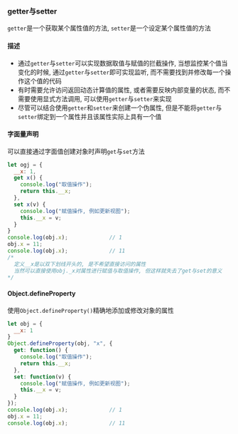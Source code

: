 ### getter与setter
```getter```是一个获取某个属性值的方法, ```setter```是一个设定某个属性值的方法

#### 描述
  - 通过```getter```与```setter```可以实现数据取值与赋值的拦截操作, 当想监控某个值当变化的时候, 通过```getter```与```setter```即可实现监听, 而不需要找到并修改每一个操作这个值的代码
  - 有时需要允许访问返回动态计算值的属性, 或者需要反映内部变量的状态, 而不需要使用显式方法调用, 可以使用```getter```与```setter```来实现
  - 尽管可以结合使用```getter```和```setter```来创建一个伪属性, 但是不能将```getter```与```setter```绑定到一个属性并且该属性实际上具有一个值

#### 字面量声明
可以直接通过字面值创建对象时声明```get```与```set```方法
```javascript
let ogj = {
  __x: 1,
  get x() {
    console.log("取值操作");
    return this.__x;
  },
  set x(v) {
    console.log("赋值操作, 例如更新视图");
    this.__x = v;
  }
}
console.log(obj.x);				// 1
obj.x = 11;
console.log(obj.x);				// 11
/* 
  定义__x是以双下划线开头的, 是不希望直接访问的属性
  当然可以直接使用obj._x对属性进行赋值与取值操作, 但这样就失去了get与set的意义
*/
```

#### Object.defineProperty
使用```Object.defineProperty()```精确地添加或修改对象的属性
```javascript
let obj = {
  __x: 1
}
Object.defineProperty(obj, "x", {
  get: function() {
    console.log("取值操作");
    return this.__x;
  },
  set: function(v) {
    console.log("赋值操作, 例如更新视图");
    this.__x = v;
  }
});
console.log(obj.x);				// 1
obj.x = 11;			
console.log(obj.x);				// 11
```